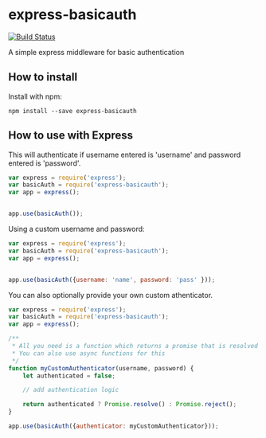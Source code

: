 # express-basicauth 

[![Build Status](https://travis-ci.org/mariusespejo/express-basicauth.svg?branch=master)](https://travis-ci.org/mariusespejo/express-basicauth)

A simple express middleware for basic authentication

## How to install

Install with npm:

```shell
npm install --save express-basicauth
```

## How to use with Express

This will authenticate if username entered is 'username' and password entered is 'password'.

```javascript
var express = require('express');
var basicAuth = require('express-basicauth');
var app = express();


app.use(basicAuth());
```

Using a custom username and password:

```javascript
var express = require('express');
var basicAuth = require('express-basicauth');
var app = express();


app.use(basicAuth({username: 'name', password: 'pass' }));
```

You can also optionally provide your own custom athenticator. 


```javascript
var express = require('express');
var basicAuth = require('express-basicauth');
var app = express();

/**
 * All you need is a function which returns a promise that is resolved once authenticated
 * You can also use async functions for this 
 */
function myCustomAuthenticator(username, password) {
    let authenticated = false;

    // add authentication logic 

    return authenticated ? Promise.resolve() : Promise.reject();
}

app.use(basicAuth({authenticator: myCustomAuthenticator}));
```

